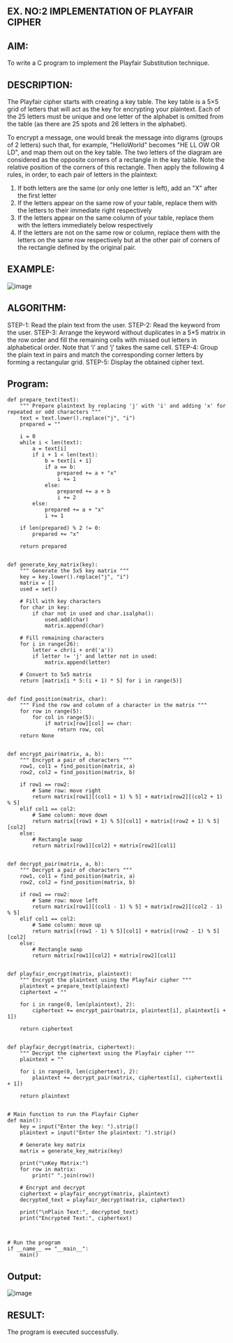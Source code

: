 ## EX. NO:2 IMPLEMENTATION OF PLAYFAIR CIPHER

 

## AIM:
 

 

To write a C program to implement the Playfair Substitution technique.

## DESCRIPTION:

The Playfair cipher starts with creating a key table. The key table is a 5×5 grid of letters that will act as the key for encrypting your plaintext. Each of the 25 letters must be unique and one letter of the alphabet is omitted from the table (as there are 25 spots and 26 letters in the alphabet).

To encrypt a message, one would break the message into digrams (groups of 2 letters) such that, for example, "HelloWorld" becomes "HE LL OW OR LD", and map them out on the key table. The two letters of the diagram are considered as the opposite corners of a rectangle in the key table. Note the relative position of the corners of this rectangle. Then apply the following 4 rules, in order, to each pair of letters in the plaintext:
1.	If both letters are the same (or only one letter is left), add an "X" after the first letter
2.	If the letters appear on the same row of your table, replace them with the letters to their immediate right respectively
3.	If the letters appear on the same column of your table, replace them with the letters immediately below respectively
4.	If the letters are not on the same row or column, replace them with the letters on the same row respectively but at the other pair of corners of the rectangle defined by the original pair.
## EXAMPLE:
![image](https://github.com/Hemamanigandan/EX-NO-2-/assets/149653568/e6858d4f-b122-42ba-acdb-db18ec2e9675)

 

## ALGORITHM:

STEP-1: Read the plain text from the user.
STEP-2: Read the keyword from the user.
STEP-3: Arrange the keyword without duplicates in a 5*5 matrix in the row order and fill the remaining cells with missed out letters in alphabetical order. Note that ‘i’ and ‘j’ takes the same cell.
STEP-4: Group the plain text in pairs and match the corresponding corner letters by forming a rectangular grid.
STEP-5: Display the obtained cipher text.


## Program:

```PY
def prepare_text(text):
    """ Prepare plaintext by replacing 'j' with 'i' and adding 'x' for repeated or odd characters """
    text = text.lower().replace("j", "i")
    prepared = ""
    
    i = 0
    while i < len(text):
        a = text[i]
        if i + 1 < len(text):
            b = text[i + 1]
            if a == b:
                prepared += a + "x"
                i += 1
            else:
                prepared += a + b
                i += 2
        else:
            prepared += a + "x"
            i += 1

    if len(prepared) % 2 != 0:
        prepared += "x"

    return prepared


def generate_key_matrix(key):
    """ Generate the 5x5 key matrix """
    key = key.lower().replace("j", "i")
    matrix = []
    used = set()

    # Fill with key characters
    for char in key:
        if char not in used and char.isalpha():
            used.add(char)
            matrix.append(char)

    # Fill remaining characters
    for i in range(26):
        letter = chr(i + ord('a'))
        if letter != 'j' and letter not in used:
            matrix.append(letter)

    # Convert to 5x5 matrix
    return [matrix[i * 5:(i + 1) * 5] for i in range(5)]


def find_position(matrix, char):
    """ Find the row and column of a character in the matrix """
    for row in range(5):
        for col in range(5):
            if matrix[row][col] == char:
                return row, col
    return None


def encrypt_pair(matrix, a, b):
    """ Encrypt a pair of characters """
    row1, col1 = find_position(matrix, a)
    row2, col2 = find_position(matrix, b)

    if row1 == row2:
        # Same row: move right
        return matrix[row1][(col1 + 1) % 5] + matrix[row2][(col2 + 1) % 5]
    elif col1 == col2:
        # Same column: move down
        return matrix[(row1 + 1) % 5][col1] + matrix[(row2 + 1) % 5][col2]
    else:
        # Rectangle swap
        return matrix[row1][col2] + matrix[row2][col1]


def decrypt_pair(matrix, a, b):
    """ Decrypt a pair of characters """
    row1, col1 = find_position(matrix, a)
    row2, col2 = find_position(matrix, b)

    if row1 == row2:
        # Same row: move left
        return matrix[row1][(col1 - 1) % 5] + matrix[row2][(col2 - 1) % 5]
    elif col1 == col2:
        # Same column: move up
        return matrix[(row1 - 1) % 5][col1] + matrix[(row2 - 1) % 5][col2]
    else:
        # Rectangle swap
        return matrix[row1][col2] + matrix[row2][col1]


def playfair_encrypt(matrix, plaintext):
    """ Encrypt the plaintext using the Playfair cipher """
    plaintext = prepare_text(plaintext)
    ciphertext = ""

    for i in range(0, len(plaintext), 2):
        ciphertext += encrypt_pair(matrix, plaintext[i], plaintext[i + 1])

    return ciphertext


def playfair_decrypt(matrix, ciphertext):
    """ Decrypt the ciphertext using the Playfair cipher """
    plaintext = ""

    for i in range(0, len(ciphertext), 2):
        plaintext += decrypt_pair(matrix, ciphertext[i], ciphertext[i + 1])

    return plaintext


# Main function to run the Playfair Cipher
def main():
    key = input("Enter the key: ").strip()
    plaintext = input("Enter the plaintext: ").strip()

    # Generate key matrix
    matrix = generate_key_matrix(key)

    print("\nKey Matrix:")
    for row in matrix:
        print(" ".join(row))

    # Encrypt and decrypt
    ciphertext = playfair_encrypt(matrix, plaintext)
    decrypted_text = playfair_decrypt(matrix, ciphertext)
    
    print("\nPlain Text:", decrypted_text)
    print("Encrypted Text:", ciphertext)
    


# Run the program
if __name__ == "__main__":
    main()
```



## Output:

![image](https://github.com/user-attachments/assets/f216fd9a-f4fc-4386-b129-0ad9f9f1d067)

## RESULT:
The program is executed successfully.

